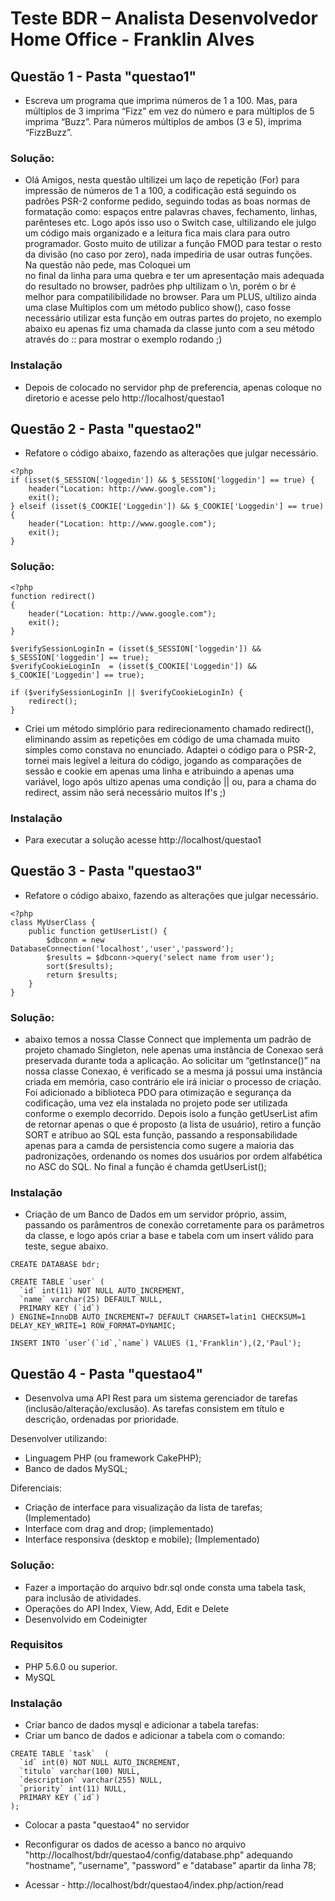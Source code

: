 # Teste BDR – Analista Desenvolvedor Home Office  - Franklin Alves

## Questão 1 - Pasta "questao1"
* Escreva um programa que imprima números de 1 a 100. Mas, para múltiplos de 3 imprima “Fizz” em vez do número e para múltiplos de 5 imprima “Buzz”. Para números múltiplos de ambos (3 e 5), imprima “FizzBuzz”.

### Solução: 
 * Olá Amigos, nesta questão ultilizei um laço de repetição (For) para impressão de números de 1 a 100,
a codificação está seguindo os padrões PSR-2 conforme pedido, seguindo todas as boas normas de formatação como:
espaços entre palavras chaves, fechamento, linhas, parênteses etc. Logo após isso uso o Switch case, ultilizando 
ele julgo um código mais organizado e a leitura fica mais clara para outro programador. Gosto muito de utilizar
a função FMOD para testar o resto da divisão (no caso por zero), nada impediria de usar outras funções. Na questão não pede, mas Coloquei um <BR> no final da linha para uma quebra e ter um apresentação mais adequada do resultado no browser, padrões php ultilizam o \n, porém o br é melhor para compatilibilidade no browser. Para um PLUS, ultilizo ainda uma clase Multiplos com um método publico show(), caso fosse necessário utilizar esta função em outras partes do projeto, no exemplo abaixo eu apenas fiz uma chamada da classe junto com a seu método através do :: para mostrar o exemplo rodando ;)

### Instalação
* Depois de colocado no servidor php de preferencia, apenas coloque no diretorio e acesse pelo http://localhost/questao1

## Questão 2 - Pasta "questao2"
* Refatore o código abaixo, fazendo as alterações que julgar necessário.
```
<?php
if (isset($_SESSION['loggedin']) && $_SESSION['loggedin'] == true) {
    header("Location: http://www.google.com");
    exit();
} elseif (isset($_COOKIE['Loggedin']) && $_COOKIE['Loggedin'] == true) {
    header("Location: http://www.google.com");
    exit();
}
```

### Solução: 
```
<?php
function redirect()
{
    header("Location: http://www.google.com");
    exit();
}

$verifySessionLoginIn = (isset($_SESSION['loggedin']) && $_SESSION['loggedin'] == true);
$verifyCookieLoginIn  = (isset($_COOKIE['Loggedin']) && $_COOKIE['Loggedin'] == true);

if ($verifySessionLoginIn || $verifyCookieLoginIn) {
    redirect();
}
```
* Criei um método simplório para redirecionamento chamado redirect(), eliminando assim as repetições em código de uma chamada muito simples como constava no enunciado. Adaptei o código para o PSR-2, tornei mais legível a leitura do código, jogando as comparações de sessão e cookie em apenas uma linha e atribuindo a apenas uma variável, logo após ultizo apenas uma condição || ou, para a chama do redirect, assim não será necessário muitos If's ;)

### Instalação
* Para executar a solução acesse http://localhost/questao1

## Questão 3 - Pasta "questao3"
* Refatore o código abaixo, fazendo as alterações que julgar necessário.
```
<?php
class MyUserClass {
    public function getUserList() {
        $dbconn = new DatabaseConnection('localhost','user','password');
        $results = $dbconn->query('select name from user');
        sort($results);
        return $results;
    }
}
```

### Solução: 
* abaixo temos a nossa Classe Connect que implementa um padrão de projeto chamado Singleton, nele apenas uma instância de Conexao será preservada durante toda a aplicação. Ao solicitar um “getInstance()” na nossa classe Conexao, é verificado se a mesma já possui uma instância criada em memória, caso contrário ele irá iniciar o processo de criação. Foi adicionado a biblioteca PDO para otimização e segurança da codificação, uma vez ela instalada no projeto pode ser utilizada conforme o exemplo decorrido. Depois isolo a função getUserList afim de retornar apenas o que é proposto (a lista de usuário), retiro a função SORT e atribuo ao SQL esta função, passando a responsabilidade apenas para a camda de persistencia como sugere a maioria das padronizações, ordenando os nomes dos usuários por ordem alfabética no ASC do SQL. No final a função é chamda getUserList();


### Instalação
* Criação de um Banco de Dados em um servidor próprio, assim, passando os parâmentros de conexão corretamente para os parâmetros da classe, e logo após criar a base e tabela com um insert válido para teste, segue abaixo.
```
CREATE DATABASE bdr;

CREATE TABLE `user` (
  `id` int(11) NOT NULL AUTO_INCREMENT,
  `name` varchar(25) DEFAULT NULL,
  PRIMARY KEY (`id`)
) ENGINE=InnoDB AUTO_INCREMENT=7 DEFAULT CHARSET=latin1 CHECKSUM=1 DELAY_KEY_WRITE=1 ROW_FORMAT=DYNAMIC;

INSERT INTO `user`(`id`,`name`) VALUES (1,'Franklin'),(2,'Paul');
```

## Questão 4 - Pasta "questao4"
* Desenvolva uma API Rest para um sistema gerenciador de tarefas (inclusão/alteração/exclusão). As tarefas consistem em título e descrição, ordenadas por prioridade.

Desenvolver utilizando:
* Linguagem PHP (ou framework CakePHP);
* Banco de dados MySQL;

Diferenciais:
* Criação de interface para visualização da lista de tarefas; (Implementado)
* Interface com drag and drop; (implementado)
* Interface responsiva (desktop e mobile); (Implementado)

### Solução: 
* Fazer a importação do arquivo bdr.sql onde consta uma tabela task, para inclusão de atividades.
* Operações do API Index, View, Add, Edit e Delete
* Desenvolvido em Codeinigter

### Requisitos
* PHP 5.6.0 ou superior.
* MySQL

### Instalação
* Criar banco de dados mysql e adicionar a tabela tarefas:
* Criar um banco de dados e adicionar a tabela com o comando:
```
CREATE TABLE `task`  (
  `id` int(0) NOT NULL AUTO_INCREMENT,
  `titulo` varchar(100) NULL,
  `description` varchar(255) NULL,
  `priority` int(11) NULL,
  PRIMARY KEY (`id`)
);
```
* Colocar a pasta "questao4" no servidor
* Reconfigurar os dados de acesso a banco no arquivo "http://localhost/bdr/questao4/config/database.php" adequando "hostname", "username", "password" e "database" apartir da linha 78;

* Acessar - http://localhost/bdr/questao4/index.php/action/read
